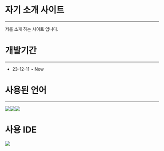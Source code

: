 자기 소개 사이트
============= 
***
저를 소개 하는 사이트 입니다.

개발기간
===========
***
* 23-12-11  ~ Now

사용된 언어 
===========
***
<img src="https://img.shields.io/badge/javascript-F7DF1E?style=for-the-badge&logo=javascript&logoColor=JS"><img src="https://img.shields.io/badge/html5-34F26?style=for-the-badge&logo=html5&logoColor=white"><img src="https://img.shields.io/badge/css3-1572B6?style=for-the-badge&logo=css3&logoColor=white">


사용 IDE
===========
<img src="https://img.shields.io/badge/visualstudiocode-007ACC?style=for-the-badge&logo=visualstudiocode&logoColor=black">
